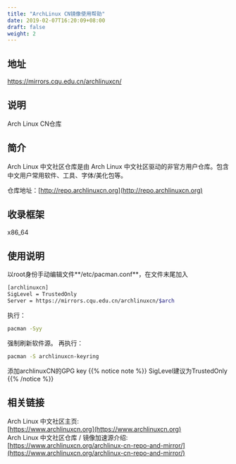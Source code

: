 ```yaml
---
title: "ArchLinux CN镜像使用帮助"
date: 2019-02-07T16:20:09+08:00
draft: false
weight: 2
---
```

## 地址
https://mirrors.cqu.edu.cn/archlinuxcn/
## 说明
Arch Linux CN仓库
## 简介
Arch Linux 中文社区仓库是由 Arch Linux 中文社区驱动的非官方用户仓库。包含中文用户常用软件、工具、字体/美化包等。

仓库地址：[http://repo.archlinuxcn.org](http://repo.archlinuxcn.org)
## 收录框架
x86_64
## 使用说明
以root身份手动编辑文件**/etc/pacman.conf**，在文件末尾加入
```bash
[archlinuxcn]
SigLevel = TrustedOnly
Server = https://mirrors.cqu.edu.cn/archlinuxcn/$arch
```
执行：
```bash
pacman -Syy
```
强制刷新软件源。
再执行：
```bash
pacman -S archlinuxcn-keyring
```
添加archlinuxCN的GPG key
{{% notice note %}}
SigLevel建议为TrustedOnly
{{% /notice %}}
## 相关链接
Arch Linux 中文社区主页:</br>
[https://www.archlinuxcn.org](https://www.archlinuxcn.org)</br>
Arch Linux 中文社区仓库 / 镜像加速源介绍:</br>
[https://www.archlinuxcn.org/archlinux-cn-repo-and-mirror/](https://www.archlinuxcn.org/archlinux-cn-repo-and-mirror/)
